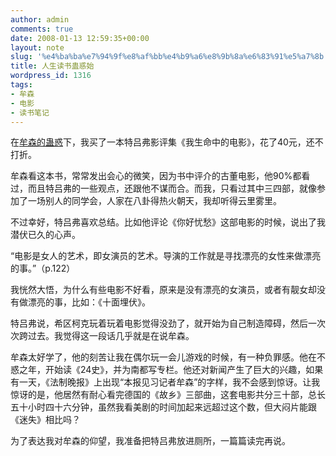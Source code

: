 ```yaml
---
author: admin
comments: true
date: 2008-01-13 12:59:35+00:00
layout: note
slug: '%e4%ba%ba%e7%94%9f%e8%af%bb%e4%b9%a6%e8%9b%8a%e6%83%91%e5%a7%8b'
title: 人生读书蛊惑始
wordpress_id: 1316
tags:
- 牟森
- 电影
- 读书笔记
---
```


在[牟森的蛊惑](http://www.bullogger.com/blogs/mousen/archives/121608.aspx)下，我买了一本特吕弗影评集《我生命中的电影》，花了40元，还不打折。

牟森看这本书，常常发出会心的微笑，因为书中评介的古董电影，他90%都看过，而且特吕弗的一些观点，还跟他不谋而合。而我，只看过其中三四部，就像参加了一场别人的同学会，人家在八卦得热火朝天，我却听得云里雾里。

不过幸好，特吕弗喜欢总结。比如他评论《你好忧愁》这部电影的时候，说出了我潜伏已久的心声。

“电影是女人的艺术，即女演员的艺术。导演的工作就是寻找漂亮的女性来做漂亮的事。”（p.122）

我恍然大悟，为什么有些电影不好看，原来是没有漂亮的女演员，或者有靓女却没有做漂亮的事，比如：《十面埋伏》。

特吕弗说，希区柯克玩着玩着电影觉得没劲了，就开始为自己制造障碍，然后一次次跨过去。我觉得这一段话几乎就是在说牟森。

牟森太好学了，他的刻苦让我在偶尔玩一会儿游戏的时候，有一种负罪感。他在不惑之年，开始读《24史》，并为南都写专栏。他还对新闻产生了巨大的兴趣，如果有一天，《法制晚报》上出现“本报见习记者牟森”的字样，我不会感到惊讶。让我惊讶的是，他居然有耐心看完德国的《故乡》三部曲，这套电影共分三十部，总长五十小时四十六分钟，虽然我看美剧的时间加起来远超过这个数，但大闷片能跟《迷失》相比吗？

为了表达我对牟森的仰望，我准备把特吕弗放进厕所，一篇篇读完再说。


